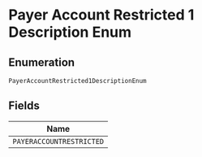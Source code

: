
# Payer Account Restricted 1 Description Enum

## Enumeration

`PayerAccountRestricted1DescriptionEnum`

## Fields

| Name |
|  --- |
| `PAYERACCOUNTRESTRICTED` |

